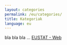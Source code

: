 ```yaml
---
layout: categories
permalink: /eu/categories/
title: Kategoriak
language: eu
---
```


bla bla bla ...
[EUSTAT - Web](https://eu.eustat.eus/about/links_e.html)

